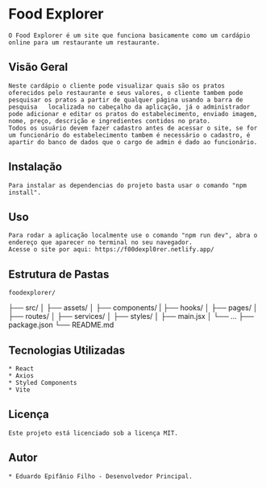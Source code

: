 # Food Explorer

    O Food Explorer é um site que funciona basicamente como um cardápio online para um restaurante um restaurante.

## Visão Geral

    Neste cardápio o cliente pode visualizar quais são os pratos oferecidos pelo restaurante e seus valores, o cliente tambem pode pesquisar os pratos a partir de qualquer página usando a barra de pesquisa   localizada no cabeçalho da aplicação, já o administrador pode adicionar e editar os pratos do estabelecimento, enviado imagem, nome, preço, descrição e ingredientes contidos no prato.
    Todos os usuário devem fazer cadastro antes de acessar o site, se for um funcionário do estabelecimento tambem é necessário o cadastro, é apartir do banco de dados que o cargo de admin é dado ao funcionário.

## Instalação

    Para instalar as dependencias do projeto basta usar o comando "npm install".

## Uso
    
    Para rodar a aplicação localmente use o comando "npm run dev", abra o endereço que aparecer no terminal no seu navegador.
    Acesse o site por aqui: https://f00dexpl0rer.netlify.app/

## Estrutura de Pastas

    foodexplorer/
├── src/
│   ├── assets/
│   ├── components/
|   ├── hooks/
│   ├── pages/
│   ├── routes/
│   ├── services/
│   ├── styles/
│   ├── main.jsx
│   └── ...
├── package.json
└── README.md

## Tecnologias Utilizadas
    
    * React
    * Axios
    * Styled Components
    * Vite

## Licença 

    Este projeto está licenciado sob a licença MIT.

## Autor

    * Eduardo Epifânio Filho - Desenvolvedor Principal.